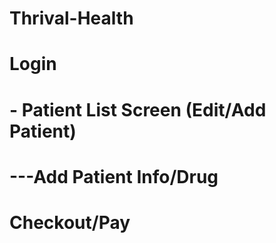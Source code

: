 # Thrival-Health
# Login
# - Patient List Screen (Edit/Add Patient)
# ---Add Patient Info/Drug 
# Checkout/Pay
